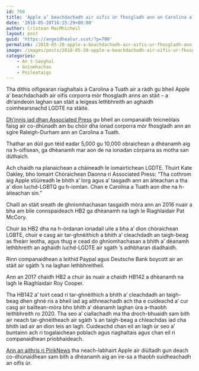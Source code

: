 ```yaml
---
id: 700
title: 'Apple a’ beachdachadh air oifis ùr fhosgladh ann an Carolina a Tuath a dh’aindeoin laghan san stàit a leigeas lethbhreith an aghaidh luchd-LGDTE'
date: '2018-05-20T16:15:29+00:00'
author: Crìstean MacMhìcheil
layout: post
guid: 'https://angeidhealur.scot/?p=700'
permalink: /2018-05-20-apple-a-beachdachadh-air-oifis-ur-fhosgladh-ann-an-carolina-a-tuath-a-dhaindeoin-laghan-san-stait-a-leigeas-lethbhreith-an-aghaidh-luchd-lgdte/
image: /images/posts/2018-05-20-apple-a-beachdachadh-air-oifis-ur-fhosgladh-ann-an-carolina-a-tuath-a-dh-aindeoin-laghan-san-stait-a-leigeas-leth-bhreith.webp
categories:
    - An t-Saoghal
    - Gnìomhachas
    - Poileataigs
---
```


Tha dithis oifigearan riaghaltais à Carolina a Tuath air a ràdh gu bheil Apple a’ beachdachadh air oifis corporra mòr fhosgladh anns an stàit – a dh’aindeoin laghan san stàit a leigeas lethbhreith an aghaidh coimhearsnachd LGDTE na stàite.

[Dh’innis iad dhan Associated Press](https://www.seattletimes.com/business/gay-friendly-apple-weighs-north-carolina-despite-lgbt-laws/) gu bheil an companaidh teicneòlais faisg air co-dhùnadh am bu chòir dha ionad corporra mòr fhosgladh ann an sgìre Raleigh-Durham ann an Carolina a Tuath.

Thathar an dùil gun tèid eadar 5,000 gu 10,000 obraichean a dhèanamh aig na h-oifisean, ga dhèanamh mar aon de na ionadan còrparra as motha san dùthaich.

Ach chaidh na planaichean a chàineadh le iomairtichean LGDTE. Thuirt Kate Oakley, bho Iomairt Chòraichean Daonna ri Associated Press: “Tha cothrom aig Apple stiùireadh le bhith a’ lorg agus a’ tasgadh ann an àiteachan a tha a’ dìon luchd-LGBTQ gu h-iomlan. Chan e Carolina a Tuath aon dhe na h-àiteachan sin.”

Chaill an stàit sreath de ghnìomhachasan tasgaidh mòra ann an 2016 nuair a bha am bìle connspaideach HB2 ga dhèanamh na lagh le Riaghlaidair Pat McCory.

Chuir às HB2 dha na h-òrdanan ionadail uile a bha a’ dìon chòraichean LGBTE, chuir e casg air tar-ghnèithich a bhith a’ cleachdadh an taigh-beag as fheàrr leotha, agus thug e cead do ghnìomhachasan a bhith a’ dèanamh lethbhreith an aghaidh luchd-LGDTE air sgàth ’s adhbharan diadhaidh.

Rinn companaidhean a leithid Paypal agus Deutsche Bank boycott air an stàit air sgàth ’s na laghan lethbhreitheil.

Ann an 2017 chaidh HB2 a chuir às nuair a chaidh HB142 a dhèanamh na lagh le Riaghlaidair Roy Cooper.

Tha HB142 a’ toirt cead ri tar-ghnèithich a bhith a’ cleachdadh an taigh-beag dhen ghnè ris a bheil iad ag aithneachadh ach tha e cuideachd a’ cur casg air bailtean-mòra bho bhith a’ dèanamh laghan ùra a-thaobh leithbhreith ro 2020. Tha seo a’ ciallachadh ma tha droch-bhuaidh sam bith air neach tar-ghnèitheach air sgàth ’s an taigh-beag a chleachdas iad cha bhith iad air an dìon leis an lagh. Cuideachd chan eil an lagh ùr seo a’ buntainn ach ri togalaichean poblach agus riaghaltais agus chan eil ri companaidhean prìobhaideach.

[Ann an aithris ri PinkNews](https://www.pinknews.co.uk/2018/05/20/apple-north-carolina-hb2-expansion-boycott/) tha neach-labhairt Apple air diùltadh gun deach co-dhùnaidhean sam bith a dhèanamh aig an ìre-sa a thaobh suidheachadh an oifis ùr.
